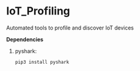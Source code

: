 # IoT_Profiling
Automated tools to profile and discover IoT devices

**Dependencies**
1. pyshark:

    `pip3 install pyshark`